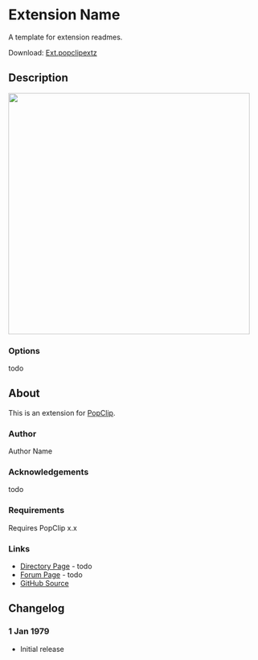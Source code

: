 # Extension Name

A template for extension readmes.

Download: [Ext.popclipextz](https://github.com/pilotmoon/PopClip-Extensions/raw/master/extensions/Ext.popclipextz)

## Description

<img src="https://raw.githubusercontent.com/pilotmoon/PopClip-Extensions/master/source/Ext.popclipext/Ext-demo.gif" width="480px">

### Options

todo

## About

This is an extension for [PopClip](https://pilotmoon.com/popclip/).

### Author

Author Name

### Acknowledgements

todo

### Requirements

Requires PopClip x.x

### Links

* [Directory Page](#) - todo
* [Forum Page](#) - todo
* [GitHub Source](https://github.com/pilotmoon/PopClip-Extensions/tree/master/source/Ext.popclipext)
  
## Changelog

### 1 Jan 1979

* Initial release
